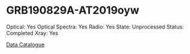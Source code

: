 # GRB190829A-AT2019oyw

Optical: Yes
Optical Spectra: Yes
Radio: Yes
State: Unprocessed
Status: Completed
Xray: Yes

[Data Catalogue](GRB190829A-AT2019oyw%20bebb34c203894cd082a79498e03cc413/Data%20Catalogue%207b549320e57542488b8bcd33b20d3c60.csv)